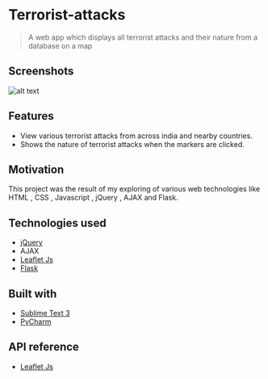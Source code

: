 # Terrorist-attacks
>A web app which displays all terrorist attacks and their nature from a database on a map 

## Screenshots
<img src="https://user-images.githubusercontent.com/36475626/66067328-f6b61b80-e568-11e9-81cb-0645d14dba47.PNG" alt="alt text">

## Features 
* View various terrorist attacks from across india and nearby countries.
* Shows the nature of terrorist attacks when the markers are clicked.

## Motivation 
This project was the result of my exploring of various web technologies like HTML , CSS , Javascript , jQuery , AJAX and Flask. 

## Technologies used
* [jQuery](https://jquery.com/)
* AJAX 
* [Leaflet Js](https://leafletjs.com/) 
* [Flask](https://palletsprojects.com/p/flask/)
## Built with
* [Sublime Text 3](https://www.sublimetext.com/)
* [PyCharm](https://www.jetbrains.com/pycharm/)
## API reference
* [Leaflet Js](https://leafletjs.com/)
